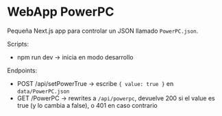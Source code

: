 # WebApp PowerPC

Pequeña Next.js app para controlar un JSON llamado `PowerPC.json`.

Scripts:

- npm run dev -> inicia en modo desarrollo

Endpoints:

- POST /api/setPowerTrue -> escribe `{ value: true }` en `data/PowerPC.json`
- GET /PowerPC -> rewrites a `/api/powerpc`, devuelve 200 si el value es true (y lo cambia a false), o 401 en caso contrario
